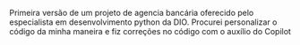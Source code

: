Primeira versão de um projeto de agencia bancária oferecido pelo especialista em desenvolvimento python da DIO.
    Procurei personalizar o código da minha maneira e fiz correções no código com o auxílio do Copilot
